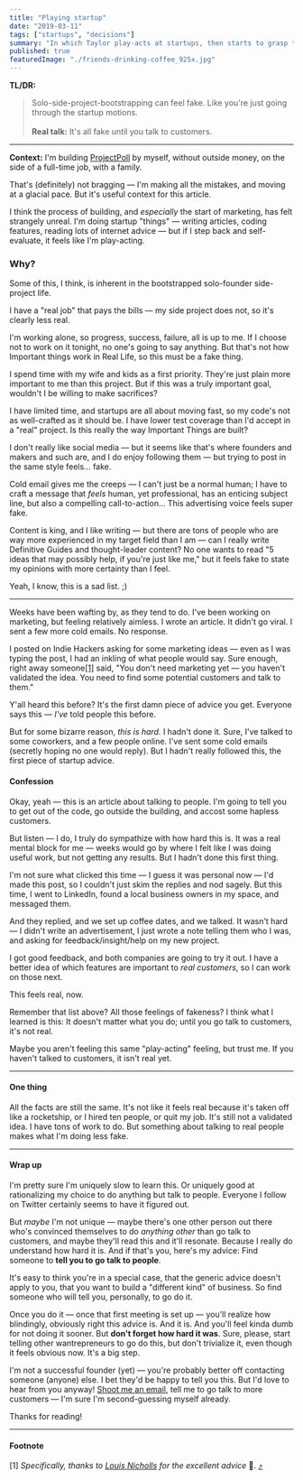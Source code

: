 ```yaml
---
title: "Playing startup"
date: "2019-03-11"
tags: ["startups", "decisions"]
summary: "In which Taylor play-acts at startups, then starts to grasp the most fundamental piece of startup advice that people have been telling him loudly for eternity 😬."
published: true
featuredImage: "./friends-drinking-coffee_925x.jpg"
---
```



**TL/DR:**
> Solo-side-project-bootstrapping can feel fake. Like you're just going through the startup motions. <br><br>
> **Real talk:** It's all fake until you talk to customers.

---

**Context:** I'm building [ProjectPoll](https://projectpoll.co) by myself, without outside money, on the side of a full-time job, with a family.

That's (definitely) not bragging — I'm making all the mistakes, and moving at a glacial pace. But it's useful context for this article.

I think the process of building, and _especially_ the start of marketing, has felt strangely unreal. I'm doing startup "things" — writing articles, coding features, reading lots of internet advice — but if I step back and self-evaluate, it feels like I'm play-acting.

### Why?

Some of this, I think, is inherent in the bootstrapped solo-founder side-project life. 

I have a "real job" that pays the bills — my side project does not, so it's clearly less real. 

I'm working alone, so progress, success, failure, all is up to me. If I choose not to work on it tonight, no one's going to say anything. But that's not how Important things work in Real Life, so this must be a fake thing.

I spend time with my wife and kids as a first priority. They're just plain more important to me than this project. But if this was a truly important goal, wouldn't I be willing to make sacrifices? 

I have limited time, and startups are all about moving fast, so my code's not as well-crafted as it should be. I have lower test coverage than I'd accept in a "real" project. Is this really the way Important Things are built?

I don't really like social media — but it seems like that's where founders and makers and such are, and I do enjoy following them — but trying to post in the same style feels… fake.

Cold email gives me the creeps — I can't just be a normal human; I have to craft a message that _feels_ human, yet professional, has an enticing subject line, but also a compelling call-to-action... This advertising voice feels super fake.

Content is king, and I like writing — but there are tons of people who are way more experienced in my target field than I am — can I really write Definitive Guides and thought-leader content? No one wants to read "5 ideas that may possibly help, if you're just like me," but it feels fake to state my opinions with more certainty than I feel.

Yeah, I know, this is a sad list. ;)

---

Weeks have been wafting by, as they tend to do. I've been working on marketing, but feeling relatively aimless. I wrote an article. It didn't go viral. I sent a few more cold emails. No response. 

<a name='posted'></a>
I posted on Indie Hackers asking for some marketing ideas — even as I was typing the post, I had an inkling of what people would say. Sure enough, right away someone[[1]](#goodadvice) said, "You don't need marketing yet — you haven't validated the idea. You need to find some potential customers and talk to them." 

Y'all heard this before? It's the first damn piece of advice you get. Everyone says this — _I've_ told people this before. 

But for some bizarre reason, *this is hard.* I hadn't done it. Sure, I've talked to some coworkers, and a few people online. I've sent some cold emails (secretly hoping no one would reply). But I hadn't really followed this, the first piece of startup advice.

#### Confession
Okay, yeah — this is an article about talking to people. I'm going to tell you to get out of the code, go outside the building, and accost some hapless customers.

But listen — I do, I truly do sympathize with how hard this is. It was a real mental block for me — weeks would go by where I felt like I was doing useful work, but not getting any results. But I hadn't done this first thing.

I'm not sure what clicked this time — I guess it was personal now — I'd made this post, so I couldn't just skim the replies and nod sagely. But this time, I went to LinkedIn, found a local business owners in my space, and messaged them. 

And they replied, and we set up coffee dates, and we talked. It wasn't hard — I didn't write an advertisement, I just wrote a note telling them who I was, and asking for feedback/insight/help on my new project.

I got good feedback, and both companies are going to try it out. I have a better idea of which features are important to _real customers_, so I can work on those next.

This feels real, now.

Remember that list above? All those feelings of fakeness? I think what I learned is this: It doesn't matter what you do; until you go talk to customers, it's not real. 

Maybe you aren't feeling this same "play-acting" feeling, but trust me. If you haven't talked to customers, it isn't real yet.

---

#### One thing
All the facts are still the same. It's not like it feels real because it's taken off like a rocketship, or I hired ten people, or quit my job. It's still not a validated idea. I have tons of work to do. But something about talking to real people makes what I'm doing less fake.

---

#### Wrap up

I'm pretty sure I'm uniquely slow to learn this. Or uniquely good at rationalizing my choice to do anything but talk to people. Everyone I follow on Twitter certainly seems to have it figured out.

But _maybe_ I'm not unique — maybe there's one other person out there who's convinced themselves to do _anything other_ than go talk to customers, and maybe they'll read this and it'll resonate. Because I really do understand how hard it is. And if that's you, here's my advice: Find someone to **tell you to go talk to people**.

It's easy to think you're in a special case, that the generic advice doesn't apply to you, that you want to build a "different kind" of business. So find someone who will tell you, personally, to go do it. 

Once you do it — once that first meeting is set up — you'll realize how blindingly, obviously right this advice is. And it is. And you'll feel kinda dumb for not doing it sooner. But __don't forget how hard it was__. Sure, please, start telling other wantrepreneurs to go do this, but don't trivialize it, even though it feels obvious now. It's a big step.

I'm not a successful founder (yet) — you're probably better off contacting someone (anyone) else. I bet they'd be happy to tell you this. But I'd love to hear from you anyway! [Shoot me an email](mailto:taylor@manythingsblue.com), tell me to go talk to more customers — I'm sure I'm second-guessing myself already.


Thanks for reading!

---

<a name='goodadvice'></a>
#### Footnote
[1] _Specifically, thanks to [Louis Nicholls](https://www.fiveminutefounder.com/) for the excellent advice_ 🙏. [⤴️](#posted)